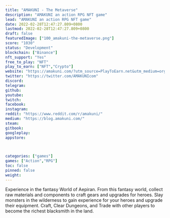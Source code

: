 ```yaml
---
title: "AMAKUNI - The Metaverse"
description: "AMAKUNI an action RPG NFT game"
lead: "AMAKUNI an action RPG NFT game"
date: 2022-02-28T12:47:27.809+0800
lastmod: 2022-02-28T12:47:27.809+0800
draft: false
featuredImage: ["100_amakuni-the-metaverse.png"]
score: "1030"
status: "Development"
blockchain: ["Binance"]
nft_support: "Yes"
free_to_play: "NFT"
play_to_earn: ["NFT","Crypto"]
website: "https://amakuni.com/?utm_source=PlayToEarn.net&utm_medium=organic&utm_campaign=gamepage"
twitter: "https://twitter.com/AMAKUNIcom"
discord: 
telegram: 
github: 
youtube: 
twitch: 
facebook: 
instagram: 
reddit: "https://www.reddit.com/r/amakuni/"
medium: "https://blog.amakuni.com/"
steam: 
gitbook: 
googleplay: 
appstore: 

  
    
categories: ["games"]
games: ["Action","RPG"]
toc: false
pinned: false
weight: 
---
```

Experience in the fantasy World of Aepiran. From this fantasy world, collect raw materials and components to craft gears and upgrades for heroes. Slay monsters in the wilderness to gain experience for your heroes and upgrade their equipment. Craft, Clear Dungeons, and Trade with other players to become the richest blacksmith in the land.